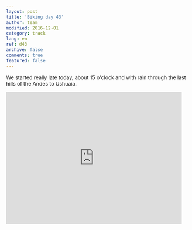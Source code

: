 ```yaml
---   
layout: post 
title: 'Biking day 43'  
author: team 
modified: 2016-12-01
category: track 
lang: en 
ref: d43
archive: false 
comments: true 
featured: false 
--- 
```


 We started really late today, about 15 o'clock and with rain through the last hills of the Andes to Ushuaia.

<iframe width='480' height='360' src='http://track-kit.net/maps_s3/?v=embed&track=232843.gpx' frameborder='0' allowfullscreen></iframe>